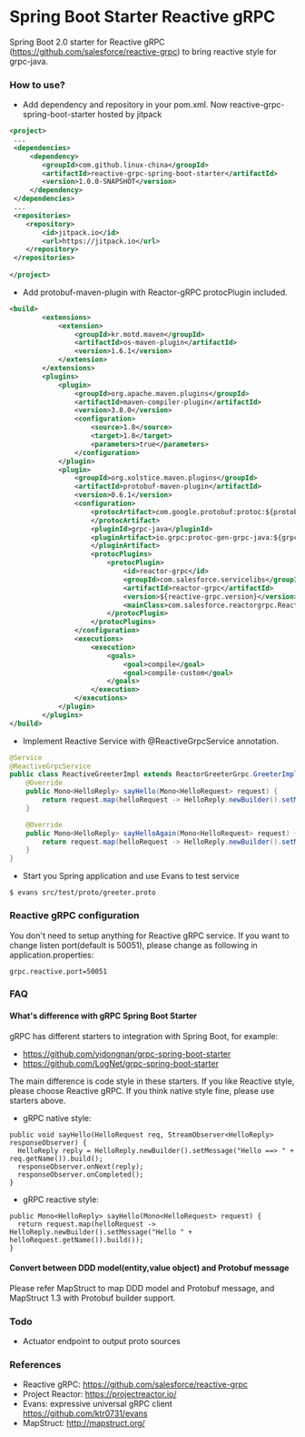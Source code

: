 Spring Boot Starter Reactive gRPC
=================================
Spring Boot 2.0 starter for Reactive gRPC (https://github.com/salesforce/reactive-grpc) to bring reactive style for grpc-java.

### How to use?

* Add dependency and repository in your pom.xml. Now reactive-grpc-spring-boot-starter hosted by jitpack
```xml
<project>
 ...
 <dependencies>
     <dependency>
        <groupId>com.github.linux-china</groupId>
        <artifactId>reactive-grpc-spring-boot-starter</artifactId>
        <version>1.0.0-SNAPSHOT</version>
     </dependency>
 </dependencies>
 ...
 <repositories>
 	<repository>
 	    <id>jitpack.io</id>
 	    <url>https://jitpack.io</url>
 	</repository>
 </repositories>
 
</project>
```

* Add protobuf-maven-plugin with Reactor-gRPC protocPlugin included.

```xml
<build>
        <extensions>
            <extension>
                <groupId>kr.motd.maven</groupId>
                <artifactId>os-maven-plugin</artifactId>
                <version>1.6.1</version>
            </extension>
        </extensions>
        <plugins>
            <plugin>
                <groupId>org.apache.maven.plugins</groupId>
                <artifactId>maven-compiler-plugin</artifactId>
                <version>3.8.0</version>
                <configuration>
                    <source>1.8</source>
                    <target>1.8</target>
                    <parameters>true</parameters>
                </configuration>
            </plugin>
            <plugin>
                <groupId>org.xolstice.maven.plugins</groupId>
                <artifactId>protobuf-maven-plugin</artifactId>
                <version>0.6.1</version>
                <configuration>
                    <protocArtifact>com.google.protobuf:protoc:${protobuf-java.version}:exe:${os.detected.classifier}
                    </protocArtifact>
                    <pluginId>grpc-java</pluginId>
                    <pluginArtifact>io.grpc:protoc-gen-grpc-java:${grpc.version}:exe:${os.detected.classifier}
                    </pluginArtifact>
                    <protocPlugins>
                        <protocPlugin>
                            <id>reactor-grpc</id>
                            <groupId>com.salesforce.servicelibs</groupId>
                            <artifactId>reactor-grpc</artifactId>
                            <version>${reactive-grpc.version}</version>
                            <mainClass>com.salesforce.reactorgrpc.ReactorGrpcGenerator</mainClass>
                        </protocPlugin>
                    </protocPlugins>
                </configuration>
                <executions>
                    <execution>
                        <goals>
                            <goal>compile</goal>
                            <goal>compile-custom</goal>
                        </goals>
                    </execution>
                </executions>
            </plugin>
        </plugins>
</build>
```

* Implement Reactive Service with @ReactiveGrpcService annotation.

```java
@Service
@ReactiveGrpcService
public class ReactiveGreeterImpl extends ReactorGreeterGrpc.GreeterImplBase {
    @Override
    public Mono<HelloReply> sayHello(Mono<HelloRequest> request) {
        return request.map(helloRequest -> HelloReply.newBuilder().setMessage("Hello " + helloRequest.getName()).build());
    }

    @Override
    public Mono<HelloReply> sayHelloAgain(Mono<HelloRequest> request) {
        return request.map(helloRequest -> HelloReply.newBuilder().setMessage("Hello Again " + helloRequest.getName()).build());
    }
}
```

* Start you Spring application and use Evans to test service

```
$ evans src/test/proto/greeter.proto
```

### Reactive gRPC configuration
You don't need to setup anything for Reactive gRPC service.
If you want to change listen port(default is 50051), please change as following in application.properties:

```properties
grpc.reactive.port=50051
```

### FAQ

#### What's difference with gRPC Spring Boot Starter

gRPC has different starters to integration with Spring Boot, for example:

* https://github.com/yidongnan/grpc-spring-boot-starter
* https://github.com/LogNet/grpc-spring-boot-starter

The main difference is code style in these starters. If you like Reactive style, please choose Reactive gRPC.
If you think native style fine, please use starters above.

* gRPC native style:
```
public void sayHello(HelloRequest req, StreamObserver<HelloReply> responseObserver) {
  HelloReply reply = HelloReply.newBuilder().setMessage("Hello ==> " + req.getName()).build();
  responseObserver.onNext(reply);
  responseObserver.onCompleted();
}
```

* gRPC reactive style:
```
public Mono<HelloReply> sayHello(Mono<HelloRequest> request) {
  return request.map(helloRequest -> HelloReply.newBuilder().setMessage("Hello " + helloRequest.getName()).build());
}
```

#### Convert between DDD model(entity,value object) and Protobuf message

Please refer MapStruct to map DDD model and Protobuf message, and MapStruct 1.3 with Protobuf builder support.

### Todo

* Actuator endpoint to output proto sources

### References

* Reactive gRPC: https://github.com/salesforce/reactive-grpc
* Project Reactor: https://projectreactor.io/
* Evans: expressive universal gRPC client https://github.com/ktr0731/evans
* MapStruct: http://mapstruct.org/
